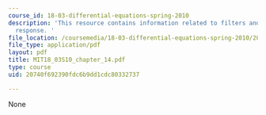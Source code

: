 ```yaml
---
course_id: 18-03-differential-equations-spring-2010
description: 'This resource contains information related to filters and frequency
  response. '
file_location: /coursemedia/18-03-differential-equations-spring-2010/20740f692390fdc6b9dd1cdc80332737_MIT18_03S10_chapter_14.pdf
file_type: application/pdf
layout: pdf
title: MIT18_03S10_chapter_14.pdf
type: course
uid: 20740f692390fdc6b9dd1cdc80332737

---
```

None